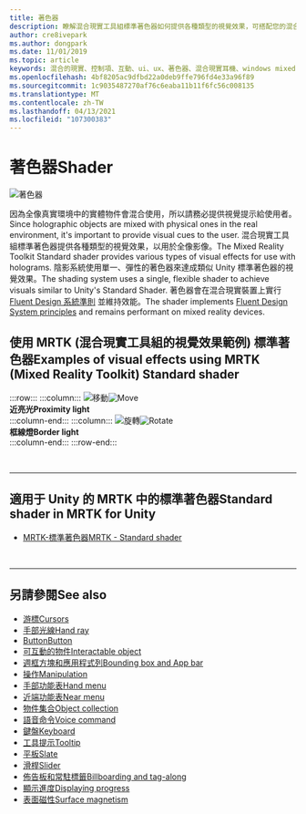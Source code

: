 ```yaml
---
title: 著色器
description: 瞭解混合現實工具組標準著色器如何提供各種類型的視覺效果，可搭配您的混合現實應用程式中的全像影像使用。
author: cre8ivepark
ms.author: dongpark
ms.date: 11/01/2019
ms.topic: article
keywords: 混合的現實、控制項、互動、ui、ux、著色器、混合現實耳機、windows mixed Reality 耳機、虛擬實境耳機、HoloLens、MRTK、混合現實工具組、視覺效果
ms.openlocfilehash: 4bf8205ac9dfbd22a0deb9ffe796fd4e33a96f89
ms.sourcegitcommit: 1c9035487270af76c6eaba11b11f6fc56c008135
ms.translationtype: MT
ms.contentlocale: zh-TW
ms.lasthandoff: 04/13/2021
ms.locfileid: "107300383"
---
```

# <a name="shader"></a><span data-ttu-id="dab82-104">著色器</span><span class="sxs-lookup"><span data-stu-id="dab82-104">Shader</span></span>

![著色器](images/UX_Hero_StandardShader.jpg)

<span data-ttu-id="dab82-106">因為全像真實環境中的實體物件會混合使用，所以請務必提供視覺提示給使用者。</span><span class="sxs-lookup"><span data-stu-id="dab82-106">Since holographic objects are mixed with physical ones in the real environment, it's important to provide visual cues to the user.</span></span> <span data-ttu-id="dab82-107">混合現實工具組標準著色器提供各種類型的視覺效果，以用於全像影像。</span><span class="sxs-lookup"><span data-stu-id="dab82-107">The Mixed Reality Toolkit Standard shader provides various types of visual effects for use with holograms.</span></span> <span data-ttu-id="dab82-108">陰影系統使用單一、彈性的著色器來達成類似 Unity 標準著色器的視覺效果。</span><span class="sxs-lookup"><span data-stu-id="dab82-108">The shading system uses a single, flexible shader to achieve visuals similar to Unity's Standard Shader.</span></span> <span data-ttu-id="dab82-109">著色器會在混合現實裝置上實行 [Fluent Design 系統準則](https://www.microsoft.com/design/fluent/#/) 並維持效能。</span><span class="sxs-lookup"><span data-stu-id="dab82-109">The shader implements [Fluent Design System principles](https://www.microsoft.com/design/fluent/#/) and remains performant on mixed reality devices.</span></span>
<br>

## <a name="examples-of-visual-effects-using-mrtk-mixed-reality-toolkit-standard-shader"></a><span data-ttu-id="dab82-110">使用 MRTK (混合現實工具組的視覺效果範例) 標準著色器</span><span class="sxs-lookup"><span data-stu-id="dab82-110">Examples of visual effects using MRTK (Mixed Reality Toolkit) Standard shader</span></span> 
:::row:::
    :::column:::
       <span data-ttu-id="dab82-111">![移動](images/UX_Button_Affordance_ProximityLight.jpg)</span><span class="sxs-lookup"><span data-stu-id="dab82-111">![Move](images/UX_Button_Affordance_ProximityLight.jpg)</span></span><br>
       <span data-ttu-id="dab82-112">**近亮光**</span><span class="sxs-lookup"><span data-stu-id="dab82-112">**Proximity light**</span></span><br>
    :::column-end:::
    :::column:::
       <span data-ttu-id="dab82-113">![旋轉](images/UX_Button_Affordance_FocusHighlight.jpg)</span><span class="sxs-lookup"><span data-stu-id="dab82-113">![Rotate](images/UX_Button_Affordance_FocusHighlight.jpg)</span></span><br>
        <span data-ttu-id="dab82-114">**框線燈**</span><span class="sxs-lookup"><span data-stu-id="dab82-114">**Border light**</span></span><br>
    :::column-end:::
:::row-end:::

<br>

---

## <a name="standard-shader-in-mrtk-for-unity"></a><span data-ttu-id="dab82-115">適用于 Unity 的 MRTK 中的標準著色器</span><span class="sxs-lookup"><span data-stu-id="dab82-115">Standard shader in MRTK for Unity</span></span>

* [<span data-ttu-id="dab82-116">MRTK-標準著色器</span><span class="sxs-lookup"><span data-stu-id="dab82-116">MRTK - Standard shader</span></span>](https://docs.microsoft.com/windows/mixed-reality/mrtk-unity/features/rendering/mrtk-standard-shader)

<br>

---

## <a name="see-also"></a><span data-ttu-id="dab82-117">另請參閱</span><span class="sxs-lookup"><span data-stu-id="dab82-117">See also</span></span>

* [<span data-ttu-id="dab82-118">游標</span><span class="sxs-lookup"><span data-stu-id="dab82-118">Cursors</span></span>](cursors.md)
* [<span data-ttu-id="dab82-119">手部光線</span><span class="sxs-lookup"><span data-stu-id="dab82-119">Hand ray</span></span>](point-and-commit.md)
* [<span data-ttu-id="dab82-120">Button</span><span class="sxs-lookup"><span data-stu-id="dab82-120">Button</span></span>](button.md)
* [<span data-ttu-id="dab82-121">可互動的物件</span><span class="sxs-lookup"><span data-stu-id="dab82-121">Interactable object</span></span>](interactable-object.md)
* [<span data-ttu-id="dab82-122">週框方塊和應用程式列</span><span class="sxs-lookup"><span data-stu-id="dab82-122">Bounding box and App bar</span></span>](app-bar-and-bounding-box.md)
* [<span data-ttu-id="dab82-123">操作</span><span class="sxs-lookup"><span data-stu-id="dab82-123">Manipulation</span></span>](direct-manipulation.md)
* [<span data-ttu-id="dab82-124">手部功能表</span><span class="sxs-lookup"><span data-stu-id="dab82-124">Hand menu</span></span>](hand-menu.md)
* [<span data-ttu-id="dab82-125">近端功能表</span><span class="sxs-lookup"><span data-stu-id="dab82-125">Near menu</span></span>](near-menu.md)
* [<span data-ttu-id="dab82-126">物件集合</span><span class="sxs-lookup"><span data-stu-id="dab82-126">Object collection</span></span>](object-collection.md)
* [<span data-ttu-id="dab82-127">語音命令</span><span class="sxs-lookup"><span data-stu-id="dab82-127">Voice command</span></span>](voice-input.md)
* [<span data-ttu-id="dab82-128">鍵盤</span><span class="sxs-lookup"><span data-stu-id="dab82-128">Keyboard</span></span>](keyboard.md)
* [<span data-ttu-id="dab82-129">工具提示</span><span class="sxs-lookup"><span data-stu-id="dab82-129">Tooltip</span></span>](tooltip.md)
* [<span data-ttu-id="dab82-130">平板</span><span class="sxs-lookup"><span data-stu-id="dab82-130">Slate</span></span>](slate.md)
* [<span data-ttu-id="dab82-131">滑桿</span><span class="sxs-lookup"><span data-stu-id="dab82-131">Slider</span></span>](slider.md)
* [<span data-ttu-id="dab82-132">佈告板和常駐標籤</span><span class="sxs-lookup"><span data-stu-id="dab82-132">Billboarding and tag-along</span></span>](billboarding-and-tag-along.md)
* [<span data-ttu-id="dab82-133">顯示進度</span><span class="sxs-lookup"><span data-stu-id="dab82-133">Displaying progress</span></span>](progress.md)
* [<span data-ttu-id="dab82-134">表面磁性</span><span class="sxs-lookup"><span data-stu-id="dab82-134">Surface magnetism</span></span>](surface-magnetism.md)
